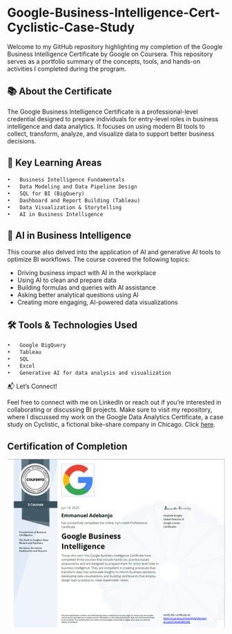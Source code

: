 # Google-Business-Intelligence-Cert-Cyclistic-Case-Study

Welcome to my GitHub repository highlighting my completion of the Google Business Intelligence Certificate by Google on Coursera. This repository serves as a portfolio summary of the concepts, tools, and hands-on activities I completed during the program.


## 📚 About the Certificate

The Google Business Intelligence Certificate is a professional-level credential designed to prepare individuals for entry-level roles in business intelligence and data analytics. It focuses on using modern BI tools to collect, transform, analyze, and visualize data to support better business decisions.


## 🧠 Key Learning Areas
	•	Business Intelligence Fundamentals
	•	Data Modeling and Data Pipeline Design
	•	SQL for BI (BigQuery)
	•	Dashboard and Report Building (Tableau)
	•	Data Visualization & Storytelling
	•	AI in Business Intelligence



## 🤖 AI in Business Intelligence

This course also delved into the application of AI and generative AI tools to optimize BI workflows. The course covered the following topics:
- Driving business impact with AI in the workplace
- Using AI to clean and prepare data
- Building formulas and queries with AI assistance
- Asking better analytical questions using AI
- Creating more engaging, AI-powered data visualizations



## 🛠️ Tools & Technologies Used
	•	Google BigQuery
	•	Tableau
	•	SQL
	•	Excel
	•	Generative AI for data analysis and visualization

📬 Let’s Connect!

Feel free to connect with me on LinkedIn or reach out if you’re interested in collaborating or discussing BI projects. Make sure to visit my repository, where I discussed my work on the Google Data Analytics Certificate, a case study on Cyclistic, a fictional bike-share company in Chicago. Click [here](https://github.com/SeaOptative/Google-Data-Analytics-Cert-Cyclistic-Case-Study/tree/main).

## Certification of Completion
![Certificate of Completion 1](./cert.png)
